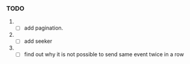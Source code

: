 ### TODO
1. - [ ] add pagination.
2. - [ ] add seeker
3. - [ ] find out why it is not possible to send same event twice in a row
